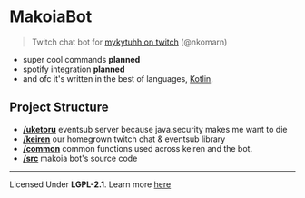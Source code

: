 # MakoiaBot

> Twitch chat bot for [mykytuhh on twitch](https://github.com/mykytuhh) (@nkomarn)

- super cool commands **planned**
- spotify integration **planned**
- and ofc it's written in the best of languages, [Kotlin](https://kotlinlang.org).

## Project Structure

- [**/uketoru**](/uketoru) eventsub server because java.security makes me want to die
- [**/keiren**](/keiren) our homegrown twitch chat & eventsub library
- [**/common**](/common) common functions used across keiren and the bot.
- [**/src**](/src) makoia bot's source code

---

Licensed Under **LGPL-2.1**. Learn more [here](/LICENSE)
